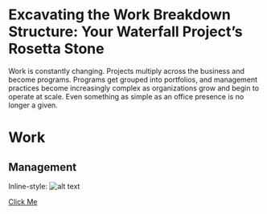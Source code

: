 # Excavating the Work Breakdown Structure: Your Waterfall Project’s Rosetta Stone
Work is constantly changing. Projects multiply across the business and become programs. Programs get grouped into portfolios, and management practices become increasingly complex as organizations grow and begin to operate at scale. Even something as simple as an office presence is no longer a given.
# Work
## Management
Inline-style: 
![alt text](https://upload.wikimedia.org/wikipedia/commons/b/b6/Image_created_with_a_mobile_phone.png=150x150)

[Click Me ](https://www.google.com)


